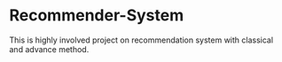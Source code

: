 # Recommender-System
This is highly involved project on recommendation system with classical and advance method. 

